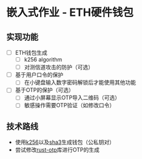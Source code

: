 # 嵌入式作业 - ETH硬件钱包

## 实现功能

- [ ] ETH钱包生成
  - [ ] k256 algorithm
  - [ ] 对测信道攻击的防护（可选）
- [ ] 基于用户口令的保护
  - [ ] 在小键盘输入数字密码解锁后才能使用其他功能
- [ ] 基于OTP的保护（可选）
  - [ ] 通过小屏幕显示OTP导入二维码（可选）
  - [ ] 敏感操作需要OTP验证（如修改口令）

## 技术路线

- 使用[k256](https://docs.rs/k256/latest/k256/)以及[sha3](https://docs.rs/sha3/latest/sha3/)生成钱包（公私钥对）
- 尝试修改[rust-otp](https://github.com/TimDumol/rust-otp)库进行OTP的生成
